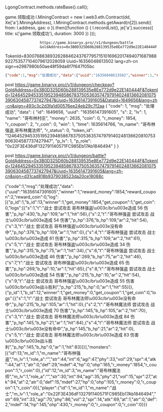 LgongContract.methods.rateBase().call();

game.领取成功
l.MiningContract = new l.web3.eth.Contract(dd, Xe['a'].MiningAddress),
l.MiningContract.methods.getAward(n[2]).send({
                      from: l.address,
                      gas: o
                    }).then((function () {
                      l.recordList(),
                      je['a'].success({
                        title: s('game.领取成功'),
                        duration: 3000
                      })
                    }));

                    https://game.binaryx.pro//v1/dungeon/battle
                    GoldAddress=0x3B0D325D60b288139535e8Ee772d9e22E140444F
TokenId=83007688389326288462437677957151016962017494071687988922753577104079612028059
Uuid=16356048613502
lang=zh-cn
sign=e2987980b50ae48f59da6f7f647f05bc

```json
{"code":1,"msg":"处理成功","data":{"uuid":"16356048613502","winner":1,"reward_money":2970,"reward_coupon":2,"reward_coin":0,"log":[{"p_id":1,"b_id":13,"winner":1,"get_money":2970,"get_coupon":1,"get_coin":0,"logs":[{"s":1,"t":"战士 尝试攻击 哥布林强盗\u003c/br\u003e没有命中","p_hp":430,"b_hp":105,"ar":1,"hit":0},{"s":2,"t":"哥布林强盗 尝试攻击 战士\u003c/br\u003e造成 29 伤害","p_hp":401,"b_hp":105,"ar":2,"hit":29},{"s":3,"t":"战士 尝试攻击 哥布林强盗\u003c/br\u003e没有命中","p_hp":401,"b_hp":105,"ar":1,"hit":0},{"s":4,"t":"哥布林强盗 尝试攻击 战士\u003c/br\u003e造成 28 伤害","p_hp":373,"b_hp":105,"ar":2,"hit":28},{"s":5,"t":"战士 尝试攻击 哥布林强盗\u003c/br\u003e造成 31 伤害","p_hp":373,"b_hp":74,"ar":1,"hit":31},{"s":6,"t":"哥布林强盗 尝试攻击 战士\u003c/br\u003e造成 34 伤害","p_hp":339,"b_hp":74,"ar":2,"hit":34},{"s":7,"t":"战士 尝试攻击 哥布林强盗\u003c/br\u003e造成 54 伤害","p_hp":339,"b_hp":20,"ar":1,"hit":54},{"s":8,"t":"哥布林强盗 尝试攻击 战士\u003c/br\u003e造成 39 伤害","p_hp":300,"b_hp":20,"ar":2,"hit":39},{"s":9,"t":"战士 尝试攻击 哥布林强盗\u003c/br\u003e造成 29 伤害\u003c/br\u003e战斗胜利","p_hp":300,"b_hp":0,"ar":1,"hit":29}]},{"p_id":1,"b_id":12,"winner":1,"get_money":0,"get_coupon":1,"get_coin":0,"logs":[{"s":1,"t":"战士 尝试攻击 哥布林魔法师\u003c/br\u003e造成 82 伤害","p_hp":300,"b_hp":68,"ar":1,"hit":82},{"s":2,"t":"哥布林魔法师 尝试攻击 战士\u003c/br\u003e造成 68 伤害","p_hp":232,"b_hp":68,"ar":2,"hit":68},{"s":3,"t":"战士 尝试攻击 哥布林魔法师\u003c/br\u003e造成 71 伤害\u003c/br\u003e战斗胜利","p_hp":232,"b_hp":0,"ar":1,"hit":71}]}],"monsters":[{"id":13,"m_id":1,"m_name":"哥布林强盗","m_lv":1,"role_a":"","str":34,"int":9,"agi":42,"phy":21,"vol":31,"spr":2,"atk":34,"at":1,"atr":0,"def":31,"mdef":2,"hp":0,"ohp":105,"r_money":2970,"r_coupon":1,"r_coin":0},{"id":12,"m_id":3,"m_name":"哥布林魔法师","m_lv":1,"role_a":"","str":23,"int":101,"agi":31,"phy":30,"vol":10,"spr":22,"atk":101,"at":2,"atr":0,"def":10,"mdef":22,"hp":0,"ohp":150,"r_money":0,"r_coupon":1,"r_coin":0}],"player":{"id":1,"m_id":1,"m_name":"战士","m_lv":1,"role_a":"0x22F3E436dF132791140571FC985Eb17Ab1846494","str":72,"int":37,"agi":48,"phy":86,"vol":16,"spr":29,"atk":72,"at":1,"atr":0,"def":16,"mdef":29,"hp":232,"ohp":430,"r_money":0,"r_coupon":0,"r_coin":0}}}
```

post https://game.binaryx.pro//v1/dungeon/checkpay?GoldAddress=0x3B0D325D60b288139535e8Ee772d9e22E140444F&TokenId=12464529453351952394858678375053635747979140248136620810753906304587737427947&Uuid=16356147391605&DataId=1649656&lang=zh-cn&sign=493c3c2d3fa1d00576ee24eb29c7f2aa
{
    "code": 1,
    "msg": "处理成功",
    "data": {
        "id": 1649656,
        "uuid": "16356147391605",
        "s": 2,
        "lv": 1,
        "name": "哥布林村庄",
        "money": 2635,
        "coin": 0,
        "r_money": 1854,
        "r_coupon": 2,
        "r_coin": 0,
        "win": 1,
        "time": 1635614766,
        "m_name": "哥布林强盗,哥布林魔法师",
        "r_status": 0,
        "token_id": "12464529453351952394858678375053635747979140248136620810753906304587737427947",
        "p_lv": 1,
        "p_role": "0x22F3E436dF132791140571FC985Eb17Ab1846494"
    }
}

post https://game.binaryx.pro//v1/dungeon/battle?GoldAddress=0x3B0D325D60b288139535e8Ee772d9e22E140444F&TokenId=12464529453351952394858678375053635747979140248136620810753906304587737427947&Uuid=16356147391605&lang=zh-cn&sign=d31cad818b9379038523da20ce18088c

{"code":1,"msg":"处理成功","data":{"uuid":"16356147391605","winner":1,"reward_money":1854,"reward_coupon":2,"reward_coin":0,"log":[{"p_id":1,"b_id":13,"winner":1,"get_money":1854,"get_coupon":1,"get_coin":0,"logs":[{"s":1,"t":"战士 尝试攻击 哥布林强盗\u003c/br\u003e造成 56 伤害","p_hp":430,"b_hp":109,"ar":1,"hit":56},{"s":2,"t":"哥布林强盗 尝试攻击 战士\u003c/br\u003e造成 54 伤害","p_hp":376,"b_hp":109,"ar":2,"hit":54},{"s":3,"t":"战士 尝试攻击 哥布林强盗\u003c/br\u003e没有命中","p_hp":376,"b_hp":109,"ar":1,"hit":0},{"s":4,"t":"哥布林强盗 尝试攻击 战士\u003c/br\u003e造成 61 伤害","p_hp":315,"b_hp":109,"ar":2,"hit":61},{"s":5,"t":"战士 尝试攻击 哥布林强盗\u003c/br\u003e造成 34 伤害","p_hp":315,"b_hp":75,"ar":1,"hit":34},{"s":6,"t":"哥布林强盗 尝试攻击 战士\u003c/br\u003e造成 46 伤害","p_hp":269,"b_hp":75,"ar":2,"hit":46},{"s":7,"t":"战士 尝试攻击 哥布林强盗\u003c/br\u003e造成 65 伤害","p_hp":269,"b_hp":10,"ar":1,"hit":65},{"s":8,"t":"哥布林强盗 尝试攻击 战士\u003c/br\u003e造成 54 伤害","p_hp":215,"b_hp":10,"ar":2,"hit":54},{"s":9,"t":"战士 尝试攻击 哥布林强盗\u003c/br\u003e造成 55 伤害\u003c/br\u003e战斗胜利","p_hp":215,"b_hp":0,"ar":1,"hit":55}]},{"p_id":1,"b_id":12,"winner":1,"get_money":0,"get_coupon":1,"get_coin":0,"logs":[{"s":1,"t":"战士 尝试攻击 哥布林魔法师\u003c/br\u003e没有命中","p_hp":215,"b_hp":105,"ar":1,"hit":0},{"s":2,"t":"哥布林魔法师 尝试攻击 战士\u003c/br\u003e造成 70 伤害","p_hp":145,"b_hp":105,"ar":2,"hit":70},{"s":3,"t":"战士 尝试攻击 哥布林魔法师\u003c/br\u003e造成 84 伤害","p_hp":145,"b_hp":21,"ar":1,"hit":84},{"s":4,"t":"哥布林魔法师 尝试攻击 战士\u003c/br\u003e没有命中","p_hp":145,"b_hp":21,"ar":2,"hit":0},{"s":5,"t":"战士 尝试攻击 哥布林魔法师\u003c/br\u003e造成 83 伤害\u003c/br\u003e战斗胜利","p_hp":145,"b_hp":0,"ar":1,"hit":83}]}],"monsters":[{"id":13,"m_id":1,"m_name":"哥布林强盗","m_lv":1,"role_a":"","str":44,"int":6,"agi":47,"phy":33,"vol":29,"spr":4,"atk":44,"at":1,"atr":0,"def":29,"mdef":4,"hp":0,"ohp":165,"r_money":1854,"r_coupon":1,"r_coin":0},{"id":12,"m_id":3,"m_name":"哥布林魔法师","m_lv":1,"role_a":"","str":30,"int":94,"agi":35,"phy":21,"vol":15,"spr":27,"atk":94,"at":2,"atr":0,"def":15,"mdef":27,"hp":0,"ohp":105,"r_money":0,"r_coupon":1,"r_coin":0}],"player":{"id":1,"m_id":1,"m_name":"战士","m_lv":1,"role_a":"0x22F3E436dF132791140571FC985Eb17Ab1846494","str":69,"int":33,"agi":70,"phy":86,"vol":2,"spr":14,"atk":69,"at":1,"atr":0,"def":2,"mdef":14,"hp":145,"ohp":430,"r_money":0,"r_coupon":0,"r_coin":0}}}